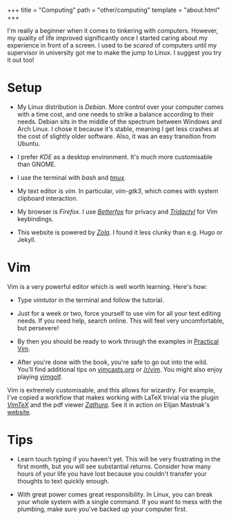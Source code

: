 +++
title = "Computing"
path = "other/computing"
template = "about.html"
+++

I'm really a beginner when it comes to tinkering with computers. However, my quality of life improved significantly once I started caring about my experience in front of a screen. I used to be *scared* of computers until my supervisor in university got me to make the jump to Linux. I suggest you try it out too!

# Setup

* My Linux distribution is *Debian*. More control over your computer comes with a time cost, and one needs to strike a balance according to their needs. Debian sits in the middle of the spectrum between Windows and Arch Linux. I chose it because it's stable, meaning I get less crashes at the cost of slightly older software. Also, it was an easy transition from Ubuntu.

* I prefer *KDE* as a desktop environment. It's much more customisable than GNOME.

* I use the terminal with *bash* and [*tmux*](https://tmux.github.io). 

* My text editor is *vim*. In particular, *vim-gtk3*, which comes with system clipboard interaction.

* My browser is *Firefox*. I use [*Betterfox*](https://github.com/yokoffing/Betterfox) for privacy and [*Tridactyl*](https://github.com/tridactyl/tridactyl) for Vim keybindings.

* This website is powered by [*Zola*](https://www.getzola.org/). I found it less clunky than e.g. Hugo or Jekyll. 

# Vim

Vim is a very powerful editor which is well worth learning. Here's how:

* Type *vimtutor* in the terminal and follow the tutorial.

* Just for a week or two, force yourself to use vim for all your text editing needs. If you need help, search online. This will feel very uncomfortable, but persevere!

* By then you should be ready to work through the examples in [Practical Vim](https://pragprog.com/titles/dnvim2/practical-vim-second-edition/).

* After you're done with the book, you're safe to go out into the wild. You'll find additional tips on [vimcasts.org](https://vimcasts.org) or [/r/vim](https://old.reddit.com/r/vim/). You might also enjoy playing [vimgolf](https://www.vimgolf.com/).

Vim is extremely customisable, and this allows for wizardry. For example, I've copied a workflow that makes working with LaTeX trivial via the plugin [*VimTeX*](https://github.com/lervag/vimtex) and the pdf viewer [*Zathura*](https://pwmt.org/projects/zathura/). See it in action on Elijan Mastnak's [website](https://ejmastnak.com/tutorials/vim-latex/intro/).



# Tips

* Learn touch typing if you haven't yet. This will be very frustrating in the first month, but you will see substantial returns. Consider how many hours of your life you have lost because you couldn't transfer your thoughts to text quickly enough.

* With great power comes great responsibility. In Linux, you can break your whole system with a single command. If you want to mess with the plumbing, make sure you've backed up your computer first.
